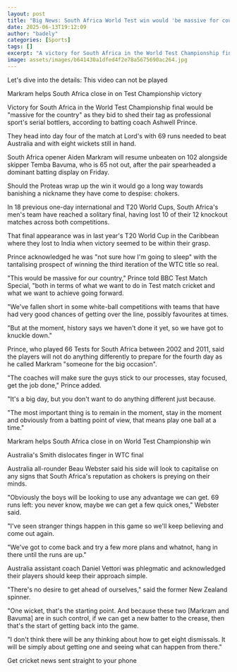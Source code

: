```yaml
---
layout: post
title: "Big News: South Africa World Test win would 'be massive for country'"
date: 2025-06-13T19:12:09
author: "badely"
categories: [Sports]
tags: []
excerpt: "A victory for South Africa in the World Test Championship final would be 'massive for the country' as they head into day four looking to banish their "
image: assets/images/b641430a1dfed4f2e78a5675690ac264.jpg
---
```


Let's dive into the details: This video can not be played

Markram helps South Africa close in on Test Championship victory

Victory for South Africa in the World Test Championship final would be "massive for the country" as they bid to shed their tag as professional sport's serial bottlers, according to batting coach Ashwell Prince.

They head into day four of the match at Lord's with 69 runs needed to beat Australia and with eight wickets still in hand.

South Africa opener Aiden Markram will resume unbeaten on 102 alongside skipper Temba Bavuma, who is 65 not out, after the pair spearheaded a dominant batting display on Friday.

Should the Proteas wrap up the win it would go a long way towards banishing a nickname they have come to despise: chokers.

In 18 previous one-day international and T20 World Cups, South Africa's men's team have reached a solitary final, having lost 10 of their 12 knockout matches across both competitions.

That final appearance was in last year's T20 World Cup in the Caribbean where they lost to India when victory seemed to be within their grasp.

Prince acknowledged he was "not sure how I'm going to sleep" with the tantalising prospect of winning the third iteration of the WTC title so real.

"This would be massive for our country," Prince told BBC Test Match Special, "both in terms of what we want to do in Test match cricket and what we want to achieve going forward.

"We've fallen short in some white-ball competitions with teams that have had very good chances of getting over the line, possibly favourites at times.

"But at the moment, history says we haven't done it yet, so we have got to knuckle down."

Prince, who played 66 Tests for South Africa between 2002 and 2011, said the players will not do anything differently to prepare for the fourth day as he called Markram "someone for the big occasion".

"The coaches will make sure the guys stick to our processes, stay focused, get the job done," Prince added.

"It's a big day, but you don't want to do anything different just because.

"The most important thing is to remain in the moment, stay in the moment and obviously from a batting point of view, that means play one ball at a time."

Markram helps South Africa close in on World Test Championship win

Australia's Smith dislocates finger in WTC final

Australia all-rounder Beau Webster said his side will look to capitalise on any signs that South Africa's reputation as chokers is preying on their minds.

"Obviously the boys will be looking to use any advantage we can get. 69 runs left: you never know, maybe we can get a few quick ones," Webster said.

"I've seen stranger things happen in this game so we'll keep believing and come out again.

"We've got to come back and try a few more plans and whatnot, hang in there until the runs are up."

Australia assistant coach Daniel Vettori was phlegmatic and acknowledged their players should keep their approach simple.

"There's no desire to get ahead of ourselves," said the former New Zealand spinner.

"One wicket, that's the starting point. And because these two [Markram and Bavuma] are in such control, if we can get a new batter to the crease, then that's the start of getting back into the game.

"I don't think there will be any thinking about how to get eight dismissals. It will be simply about getting one and seeing what can happen from there."

Get cricket news sent straight to your phone

